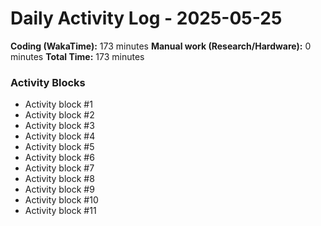 # Daily Activity Log - 2025-05-25

**Coding (WakaTime):** 173 minutes
**Manual work (Research/Hardware):** 0 minutes
**Total Time:** 173 minutes

### Activity Blocks
- Activity block #1
- Activity block #2
- Activity block #3
- Activity block #4
- Activity block #5
- Activity block #6
- Activity block #7
- Activity block #8
- Activity block #9
- Activity block #10
- Activity block #11
